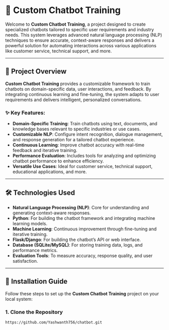 # 🤖 Custom Chatbot Training

Welcome to **Custom Chatbot Training**, a project designed to create specialized chatbots tailored to specific user requirements and industry needs. This system leverages advanced natural language processing (NLP) techniques to ensure accurate, context-aware responses and delivers a powerful solution for automating interactions across various applications like customer service, technical support, and more.

---

## 🚀 Project Overview

**Custom Chatbot Training** provides a customizable framework to train chatbots on domain-specific data, user interactions, and feedback. By integrating continuous learning and fine-tuning, the system adapts to user requirements and delivers intelligent, personalized conversations. 

### ✨ Key Features:
- **Domain-Specific Training**: Train chatbots using text, documents, and knowledge bases relevant to specific industries or use cases.
- **Customizable NLP**: Configure intent recognition, dialogue management, and response generation for a tailored chatbot experience.
- **Continuous Learning**: Improve chatbot accuracy with real-time feedback and iterative training.
- **Performance Evaluation**: Includes tools for analyzing and optimizing chatbot performance to enhance efficiency.
- **Versatile Use Cases**: Ideal for customer service, technical support, educational applications, and more.

---

## 🛠️ Technologies Used

- **Natural Language Processing (NLP)**: Core for understanding and generating context-aware responses.
- **Python**: For building the chatbot framework and integrating machine learning models.
- **Machine Learning**: Continuous improvement through fine-tuning and iterative training.
- **Flask/Django**: For building the chatbot’s API or web interface.
- **Database (SQLite/MySQL)**: For storing training data, logs, and performance metrics.
- **Evaluation Tools**: To measure accuracy, response quality, and user satisfaction.

---

## 🔧 Installation Guide

Follow these steps to set up the **Custom Chatbot Training** project on your local system:

### 1. Clone the Repository
```bash
https://github.com/Yashwanth756/chatbot.git
